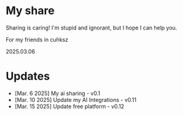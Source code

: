 # My share
Sharing is caring!  I'm stupid and ignorant, but I hope I can help you.

For my friends in cuhksz

2025.03.06

# Updates
- [Mar. 6 2025] My ai sharing - v0.1
- [Mar. 10 2025] Update my AI Integrations - v0.11
- [Mar. 15 2025] Update free platform - v0.12